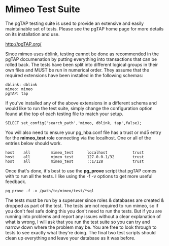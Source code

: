Mimeo Test Suite
================

The pgTAP testing suite is used to provide an extensive and easily maintainable set of tests. Please see the pgTAP home page for more details on its installation and use.

http://pgTAP.org/

Since mimeo uses dblink, testing cannot be done as recommended in the pgTAP documenation by putting everything into transactions that can be rolled back. The tests have been split into different logical groups in their own files and MUST be run in numerical order. They assume that the required extensions have been installed in the following schemas:

    dblink: dblink
    mimeo: mimeo
    pgTAP: tap

If you've installed any of the above extensions in a different schema and would like to run the test suite, simply change the configuration option found at the top of each testing file to match your setup.

    SELECT set_config('search_path','mimeo, dblink, tap',false);

You will also need to ensure your pg_hba.conf file has a trust or md5 entry for the **mimeo_test** role connecting via the localhost. One or all of the entries below should work.
    
    host    all         mimeo_test      localhost           trust
    host    all         mimeo_test      127.0.0.1/32        trust
    host    all         mimeo_test      ::1/128             trust
    
Once that's done, it's best to use the **pg_prove** script that pgTAP comes with to run all the tests. I like using the -f -v options to get more useful feedback.

    pg_prove -f -v /path/to/mimeo/test/*sql

The tests must be run by a superuser since roles & databases are created & dropped as part of the test. The tests are not required to run mimeo, so if you don't feel safe doing this you don't need to run the tests. But if you are running into problems and report any issues without a clear explanation of what is wrong, I will ask that you run the test suite so you can try and narrow down where the problem may be. You are free to look through to tests to see exactly what they're doing. The final two test scripts should clean up everything and leave your database as it was before.
